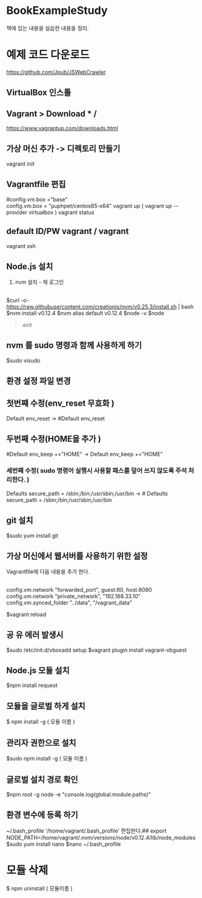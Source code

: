 # BookExampleStudy
책에 있는 내용을 실습한 내용을 정리.


# 예제 코드 다운로드 
https://github.com/Jpub/JSWebCrawler 

## VirtualBox 인스톨 ##
## Vagrant > Download * / 
https://www.vagrantup.com/downloads.html 
## 가상 머신 추가 -> 디렉토리 만들기 ## 
vagrant init 
## Vagrantfile 편집 ##
#config.vm.box ="base"  
config.vm.box = "puphpet/centos65-x64" 
vagrant up ( vagrant up --provider virtualbox ) 
vagrant status
## default  ID/PW vagrant / vagrant ##   
vagrant ssh 
## Node.js 설치 
   1. nvm 설치 - 재 로그인 

##
$curl -o- https://raw.githubusercontent.com/creationix/nvm/v0.25.3/install.sh | bash 
$nvm install v0.12.4 
$nvm alias default v0.12.4 
$node -v 
$node 
>.exit
## nvm 를 sudo 명령과 함께 사용하게 하기 
$sudo visudo 
## 환경 설정 파일 변경 ## 
## 첫번쨰 수정(env_reset 무효화 ) 
Default env_reset -> #Default env_reset
## 두번째 수정(HOME을 추가 ) 
#Default env_keep +="HOME" -> Default env_keep +="HOME"
### 세번쨰 수정( sudo 명령어 실행시 사용할 패스를 덮어 쓰지 않도록 주석 처리한다. ) 
Defaults secure_path = /sbin;/bin;/usr/sbin;/usr/bin -> # Defaults secure_path = /sbin;/bin;/usr/sbin;/usr/bin
## git 설치 ## 
$sudo yum install git 
## 가상 머신에서 웹서버를 사용하기 위한 설정 
   Vagrantfile에 다음 내용을 추가 한다.
##  
config.vm.network "forwarded_port", guest:80, host:8080
config.vm.network "private_network", "192.168.33.10"
config.vm.synced_folder "../data", "/vagrant_data"

$vagrant reload 

## 공 유 에러 발생시 ## 
$sudo /etc/init.d/vboxadd setup 
$vagrant plugin install vagrant-vbguest

## Node.js 모듈 설치 ## 
$npm install request 
## 모듈을 글로벌 하게 설치 
$ npm install -g ( 모듈 이름 ) 
## 관리자 권한으로 설치 
$sudo npm install -g ( 모듈 이름 ) 
## 글로벌 설치 경로 확인 
$npm root -g 
node -e "console.log(global.module.paths)"
## 환경 변수에 등록 하기 
   ~/.bash_profile  '/home/vagrant/.bash_profile' 편집한다.## 
export  NODE_PATH=/home/vagrant/.nvm/versions/node/v0.12.4/lib/node_modules 
$sudo yum install nano 
$nano ~/.bash_profile 
# 모듈 삭제 
$ npm uninstall ( 모듈이름 )  
